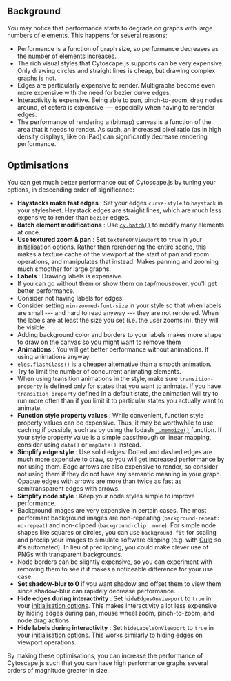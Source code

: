 ## Background

You may notice that performance starts to degrade on graphs with large numbers of elements.  This happens for several reasons:

* Performance is a function of graph size, so performance decreases as the number of elements increases.
* The rich visual styles that Cytoscape.js supports can be very expensive.  Only drawing circles and straight lines is cheap, but drawing complex graphs is not.
* Edges are particularly expensive to render.  Multigraphs become even more expensive with the need for bezier curve edges.
* Interactivity is expensive.  Being able to pan, pinch-to-zoom, drag nodes around, et cetera is expensive --- especially when having to rerender edges.
* The performance of rendering a (bitmap) canvas is a function of the area that it needs to render.  As such, an increased pixel ratio (as in high density displays, like on iPad) can significantly decrease rendering performance.


## Optimisations

You can get much better performance out of Cytoscape.js by tuning your options, in descending order of significance:

* **Haystacks make fast edges** : Set your edges `curve-style` to `haystack` in your stylesheet.  Haystack edges are straight lines, which are much less expensive to render than `bezier` edges.
* **Batch element modifications** : Use [`cy.batch()`](#core/graph-manipulation/cy.batch) to modify many elements at once.
* **Use textured zoom & pan** : Set `textureOnViewport` to `true` in your [initialisation options](#core/initialisation).  Rather than rerendering the entire scene, this makes a texture cache of the viewport at the start of pan and zoom operations, and manipulates that instead.  Makes panning and zooming much smoother for large graphs.
* **Labels** : Drawing labels is expensive.
 * If you can go without them or show them on tap/mouseover, you'll get better performance.
 * Consider not having labels for edges.
 * Consider setting `min-zoomed-font-size` in your style so that when labels are small --- and hard to read anyway --- they are not rendered.  When the labels are at least the size you set (i.e. the user zooms in), they will be visible.
 * Adding background color and borders to your labels makes more shape to draw on the canvas so you might want to remove them
* **Animations** : You will get better performance without animations.  If using animations anyway:
 * [`eles.flashClass()`](#collection/style/eles.flashClass) is a cheaper alternative than a smooth animation.
 * Try to limit the number of concurrent animating elements.
 * When using transition animations in the style, make sure `transition-property` is defined only for states that you want to animate.  If you have `transition-property` defined in a default state, the animation will try to run more often than if you limit it to particular states you actually want to animate.
* **Function style property values** : While convenient, function style property values can be expensive.  Thus, it may be worthwhile to use caching if possible, such as by using the lodash [`_.memoize()`](https://lodash.com/docs#memoize) function.  If your style property value is a simple passthrough or linear mapping, consider using `data()` or `mapData()` instead.
* **Simplify edge style** : Use solid edges.  Dotted and dashed edges are much more expensive to draw, so you will get increased performance by not using them.  Edge arrows are also expensive to render, so consider not using them if they do not have any semantic meaning in your graph.  Opaque edges with arrows are more than twice as fast as semitransparent edges with arrows.
* **Simplify node style** : Keep your node styles simple to improve performance.  
 * Background images are very expensive in certain cases.  The most performant background images are non-repeating (`background-repeat: no-repeat`) and non-clipped (`background-clip: none`).  For simple node shapes like squares or circles, you can use `background-fit` for scaling and preclip your images to simulate software clipping (e.g. with [Gulp](https://github.com/scalableminds/gulp-image-resize) so it's automated).  In lieu of preclipping, you could make clever use of PNGs with transparent backgrounds.
 * Node borders can be slightly expensive, so you can experiment with removing them to see if it makes a noticeable difference for your use case.
* **Set shadow-blur to 0** if you want shadow and offset them to view them since shadow-blur can rapidely decrease performance.
* **Hide edges during interactivity** : Set `hideEdgesOnViewport` to `true` in your [initialisation options](#core/initialisation).  This makes interactivity a lot less expensive by hiding edges during pan, mouse wheel zoom, pinch-to-zoom, and node drag actions.
* **Hide labels during interactivity** : Set `hideLabelsOnViewport` to `true` in your [initialisation options](#core/initialisation).  This works similarly to hiding edges on viewport operations.

By making these optimisations, you can increase the performance of Cytoscape.js such that you can have high performance graphs several orders of magnitude greater in size.
